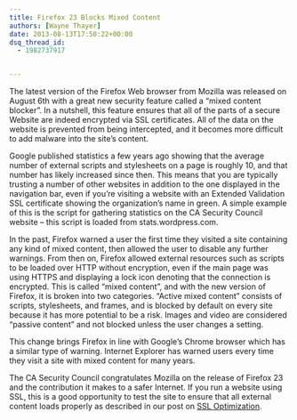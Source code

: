 ```yaml
---
title: Firefox 23 Blocks Mixed Content
authors: [Wayne Thayer]
date: 2013-08-13T17:50:22+00:00
dsq_thread_id:
  - 1982737917


---
```

The latest version of the Firefox Web browser from Mozilla was released on August 6th with a great new security feature called a &ldquo;mixed content blocker&rdquo;. In a nutshell, this feature ensures that all of the parts of a secure Website are indeed encrypted via SSL certificates. All of the data on the website is prevented from being intercepted, and it becomes more difficult to add malware into the site&rsquo;s content.

Google published statistics a few years ago showing that the average number of external scripts and stylesheets on a page is roughly 10, and that number has likely increased since then. This means that you are typically trusting a number of other websites in addition to the one displayed in the navigation bar, even if you&rsquo;re visiting a website with an Extended Validation SSL certificate showing the organization&rsquo;s name in green. A simple example of this is the script for gathering statistics on the CA Security Council website &ndash; this script is loaded from stats.wordpress.com.

In the past, Firefox warned a user the first time they visited a site containing any kind of mixed content, then allowed the user to disable any further warnings. From then on, Firefox allowed external resources such as scripts to be loaded over HTTP without encryption, even if the main page was using HTTPS and displaying a lock icon denoting that the connection is encrypted. This is called &ldquo;mixed content&rdquo;, and with the new version of Firefox, it is broken into two categories. &ldquo;Active mixed content&rdquo; consists of scripts, stylesheets, and frames, and is blocked by default on every site because it has more potential to be a risk. Images and video are considered &ldquo;passive content&rdquo; and not blocked unless the user changes a setting.

This change brings Firefox in line with Google&rsquo;s Chrome browser which has a similar type of warning. Internet Explorer has warned users every time they visit a site with mixed content for many years.

The CA Security Council congratulates Mozilla on the release of Firefox 23 and the contribution it makes to a safer Internet. If you run a website using SSL, this is a good opportunity to test the site to ensure that all external content loads properly as described in our post on [SSL Optimization][1].

 [1]: https://casecurity.org/2013/07/29/getting-the-most-out-of-ssl-part-3-optimization/